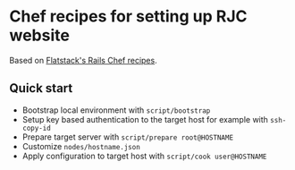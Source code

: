 # Chef recipes for setting up RJC website

Based on [Flatstack's Rails Chef recipes](https://github.com/fs/chef-rails-cookbooks).

## Quick start

* Bootstrap local environment with `script/bootstrap`
* Setup key based authentication to the target host for example with `ssh-copy-id`
* Prepare target server with `script/prepare root@HOSTNAME`
* Customize `nodes/hostname.json`
* Apply configuration to target host with `script/cook user@HOSTNAME`
